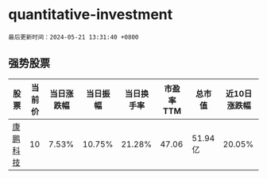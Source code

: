 # quantitative-investment

`最后更新时间：2024-05-21 13:31:40 +0800`

## 强势股票

|股票|当前价|当日涨跌幅|当日振幅|当日换手率|市盈率TTM|总市值|近10日涨跌幅|
|----|----|----|----|----|----|----|----|
|[康鹏科技](https://xueqiu.com/S/SH688602)|10|7.53%|10.75%|21.28%|47.06|51.94亿|20.05%|

